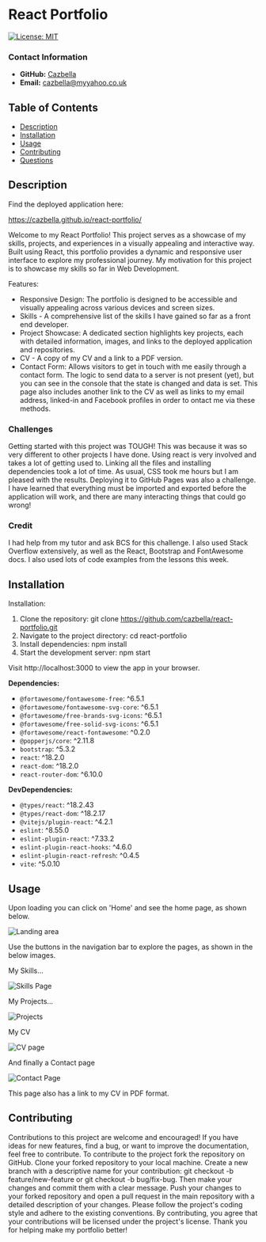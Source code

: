 
  # React Portfolio

[![License: MIT](https://img.shields.io/badge/License-MIT-yellow.svg)](https://opensource.org/licenses/MIT)

### Contact Information
- **GitHub:** [Cazbella](https://github.com/Cazbella)
- **Email:** cazbella@myyahoo.co.uk



## Table of Contents
- [Description](#description)
- [Installation](#installation)
- [Usage](#usage)
- [Contributing](#contributing)
- [Questions](#questions)


## Description

Find the deployed application here: 

https://cazbella.github.io/react-portfolio/

Welcome to my React Portfolio! This project serves as a showcase of my skills, projects, and experiences in a visually appealing and interactive way. Built using React, this portfolio provides a dynamic and responsive user interface to explore my professional journey. My motivation for this project is to showcase my skills so far in Web Development.

Features:
- Responsive Design: The portfolio is designed to be accessible and visually appealing across various devices and screen sizes.
- Skills - A comprehensive list of the skills I have gained so far as a front end developer.
- Project Showcase: A dedicated section highlights key projects, each with detailed information, images, and links to the deployed application and repositories.
- CV - A copy of my CV and a link to a PDF version.
- Contact Form: Allows visitors to get in touch with me easily through a contact form. The logic to send data to a server is not present (yet), but you can see in the console that the state is changed and data is set. This page also includes another link to the CV as well as links to my email address, linked-in and Facebook profiles in order to ontact me via these methods. 

### Challenges

Getting started with this project was TOUGH! This was because it was so very different to other projects I have done. Using react is very involved and takes a lot of getting used to. Linking all the files and installing dependencies took a lot of time. As usual, CSS took me hours but I am pleased with the results. Deploying it to GitHub Pages was also a challenge. I have learned that everything must be imported and exported before the application will work, and there are many interacting things that could go wrong!

### Credit

I had help from my tutor and ask BCS for this challenge. I also used Stack Overflow extensively, as well as the React, Bootstrap and FontAwesome docs. I also used lots of code examples from the lessons this week. 

## Installation
Installation:
1. Clone the repository: git clone https://github.com/cazbella/react-portfolio.git
2. Navigate to the project directory: cd react-portfolio
3. Install dependencies: npm install
4. Start the development server: npm start

Visit http://localhost:3000 to view the app in your browser.

**Dependencies:**
- `@fortawesome/fontawesome-free`: ^6.5.1
- `@fortawesome/fontawesome-svg-core`: ^6.5.1
- `@fortawesome/free-brands-svg-icons`: ^6.5.1
- `@fortawesome/free-solid-svg-icons`: ^6.5.1
- `@fortawesome/react-fontawesome`: ^0.2.0
- `@popperjs/core`: ^2.11.8
- `bootstrap`: ^5.3.2
- `react`: ^18.2.0
- `react-dom`: ^18.2.0
- `react-router-dom`: ^6.10.0

**DevDependencies:**
- `@types/react`: ^18.2.43
- `@types/react-dom`: ^18.2.17
- `@vitejs/plugin-react`: ^4.2.1
- `eslint`: ^8.55.0
- `eslint-plugin-react`: ^7.33.2
- `eslint-plugin-react-hooks`: ^4.6.0
- `eslint-plugin-react-refresh`: ^0.4.5
- `vite`: ^5.0.10


## Usage

Upon loading you can click on 'Home' and see the home page, as shown below. 

![Landing area](./src/assets/images/landing-area-react.png)

Use the buttons in the navigation bar to explore the pages, as shown in the below images.

My Skills...

![Skills Page](./src/assets/images/skills.png)

My Projects...

![Projects](./src/assets/images/projects.png)

My CV

![CV page](./src/assets/images/cv-lamding.png)

And finally a Contact page

![Contact Page](./src/assets/images/contact-page.png)

This page also has a link to my CV in PDF format. 

## Contributing
Contributions to this project are welcome and encouraged! If you have ideas for new features, find a bug, or want to improve the documentation, feel free to contribute. To contribute to the project fork the repository on GitHub. Clone your forked repository to your local machine. Create a new branch with a descriptive name for your contribution: git checkout -b feature/new-feature or git checkout -b bug/fix-bug. Then make your changes and commit them with a clear message. Push your changes to your forked repository and open a pull request in the main repository with a detailed description of your changes. Please follow the project's coding style and adhere to the existing conventions. By contributing, you agree that your contributions will be licensed under the project's license. Thank you for helping make my portfolio better!
